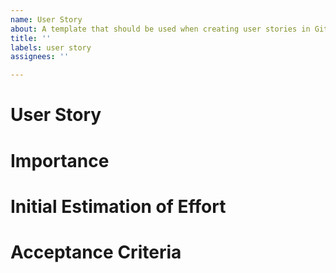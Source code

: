 ```yaml
---
name: User Story
about: A template that should be used when creating user stories in GitHub Issues.
title: ''
labels: user story
assignees: ''

---
```


# User Story
<!-- 
- Provide a high-level detailed description of the user story from the perspective of the customer. Do not include implementation details in this section. Describe the feature, its behavior and the goal that it will help the user achieve.
- Answer the following questions:
  - Who are we building this for?
  - What are they trying to achieve?
  - What’s the overall benefit they’re trying to achieve? How does it fit into the bigger picture?
- You can use the following format for user stories: "As a <type of user>, I want to <perform some task> so that I can <achieve some goal>." 
- På norsk: “Som en ___, ønsker jeg å ____, for å ___.”
-->

# Importance
<!-- 
- An integer estimate how important this user story is.
- It does not matter if the value is 11 or 200 (200 is simply more important than 11).
-->

# Initial Estimation of Effort
<!-- 
- Provide an initial estimate of the amount of work that this user story will require to be completely and successfully implemented using the following estimation scale:
  - Not Specified
  - Trivial
  - Easy
  - Normal
  - Hard
- Try to avoid overthinking this process or spending too much time on estimation.
- The default option is "Not Specified" and you can leave it as such. 
-->

# Acceptance Criteria
<!-- 
- Describe the conditions that the software product must satisfy to be accepted by a user, customer or other stakeholder.
- The acceptance criteria should be testable and act as testing guidelines for developers.
- "How to demo".
- Acceptance criteria should use the following format: "Given (how things begin), when (action taken), then (outcome of taking action)." 
-->
